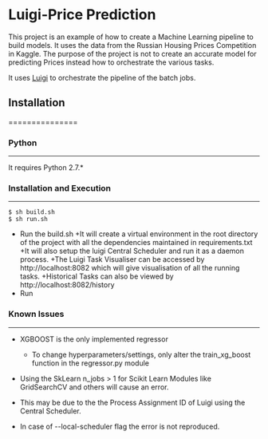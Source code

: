 # Luigi-Price Prediction

This project is an example of how to create a Machine Learning pipeline to build models.
It uses the data from the Russian Housing Prices Competition in Kaggle. 
The purpose of the project is not to create an accurate model for predicting Prices instead how to 
orchestrate the various tasks.

It uses [Luigi](https://github.com/spotify/luigi) to orchestrate the pipeline of the batch jobs.


## Installation 
===============
### Python
---------------
It requires Python 2.7.*


### Installation and Execution 
------------------------
```
$ sh build.sh
$ sh run.sh
```

* Run the build.sh
    +It will create a virtual environment in the root directory of the project with all the dependencies maintained in requirements.txt
    +It will also setup the luigi Central Scheduler and run it as a daemon process.
    +The Luigi Task Visualiser can be accessed by http://localhost:8082 which will give visualisation of all the running tasks.
    +Historical Tasks can also be viewed by http://localhost:8082/history
* Run 

### Known Issues
------------------------

* XGBOOST is the only implemented regressor
	+ To change hyperparameters/settings, only alter the train_xg_boost function in the regressor.py module
	
* Using the SkLearn n_jobs > 1 for Scikit Learn Modules like GridSearchCV and others will cause an error.
* This may be due to the the Process Assignment ID of Luigi using the Central Scheduler.
* In case of --local-scheduler flag the error is not reproduced.



